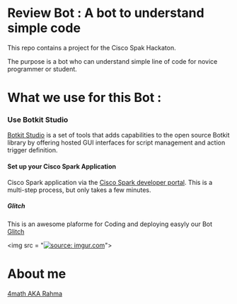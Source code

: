 # Review Bot : A bot to understand simple code

This repo contains a project for the Cisco Spak Hackaton.

The purpose is a bot who can understand simple line of code for novice programmer or student.


# What we use for this Bot :


### Use Botkit Studio
[Botkit Studio](https://studio.botkit.ai/signup?code=ciscoglitch) is a set of tools that adds capabilities to the open source Botkit library by offering hosted GUI interfaces for script management and action trigger definition. 



#### Set up your Cisco Spark Application 
 Cisco Spark application via the [Cisco Spark developer portal](https://developer.ciscospark.com/). This is a multi-step process, but only takes a few minutes. 


##### Glitch

This is an awesome plaforme for Coding and deploying easyly our Bot
[Glitch](https://glitch.com/about/)



<img src = "<a href="http://imgur.com/yIhAd8e"><img src="http://i.imgur.com/yIhAd8e.png" title="source: imgur.com" /></a>"></img>

# About me

[4math AKA Rahma](rahma.io)